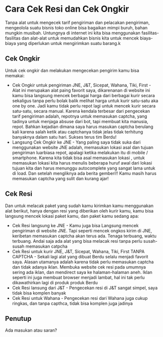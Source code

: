 # Cara Cek Resi dan Cek Ongkir

Tanpa alat untuk mengecek tarif pengiriman dan pelacakan pengiriman, mengeolola suatu bisnis toko online bisa bagaikan mimpi buruh, bahan mungkin musibah. Untungnya di internet ini kita bisa menggunakan fasilitas-fasilitas dan alat-alat untuk memudahkan bisnis kita untuk mencek biaya-biaya yang diperlukan untuk mengirimkan suatu barang.k

## Cek Ongkir
Untuk cek ongkir dan melakukan mengecekan pengirim kamu bisa memakai:
- Cek Ongkir untuk pengiriman JNE, J&T, Sicepat, Wahana, Tiki, First - Alat ini merupakan alat paing favorit saya, dikarenanan di website ini kamu bisa langsung mencek berbagai harga dari berbagai kurir secara sekaligus tanpa perlu bolak balik melihat harga untuk kurir satu-satu aka one by one. Jadi kamu tidak perlu repot lagi untuk mencek kurir secara satu-satu, secara manual. Karena kendala terbesar dari pengecekan tarif pengiriman adalah, repotnya untuk memasukan captcha, yang tadinya untuk menjaga absuse dari bot, tapi membuat kita manusia, repot. Bahkan kejadian dimana saya harus masukan captcha berulang kali karena salah ketik atau captchanya tidak jelas tidak terhitung banyaknya dalam satu hari. Sukses terus tim Berdu!
- Langsung Cek Ongkir ke JNE - Yang paling saya tidak suka dari menggunakan website JNE adalah, memasukan lokasi asal dan tujuan pengiriman luarbiasa repot, apalagi ketika melakukan itu di mobile / smartphone. Karena kita tidak bisa asal memasukan lokasi , untuk memasukan lokasi kita harus menulis beberapa huruf awal dari lokasi tujuan kita dan harus menunggu autocomplete yang sangat lama untuk di load. Dan setelah mengliknya ada berita gemberi!! Kamu masih harus memasukan captcha yang sulit dan kurang ajar!

## Cek Resi
Dan untuk melacak paket yang sudah kamu kirimkan kamu  menggunakan alat berikut, hanya dengan resi yang diberikan oleh kurir kamu, kamu bisa langsung mencek lokasi paket kamu, dan paket kamu sedang apa:
- Cek Resi langsung ke JNE - Kamu juga bisa Langsung mencek pengiriman di website JNE. Tapi seperti mencek ongkos kirim di JNE, keribetan memasukan captcha akan terus ada. Tenaga terbuang, waktu terbuang. 
    Andai saja ada alat yang bisa melacak resi tanpa perlu susah-susah memasukan catpcha
- Cek Resi untuk kurir JNE, J&T, Sicepat, Wahana, Tiki, First TANPA CAPTCHA - Sekali lagi alat yang dibuat Berdu selalu menjadi favorit saya. Alasan utamanya adalah karena tidak perlu memasukan captcha dan tidak adanya iklan. Membuka website cek resi pada umumnya sering ada iklan, dan mendirect saya ke halaman-halaman aneh. Iklan seperti ini juga membuat browser menjadi lambat, hal ini tak perlu dikawathirkan lagi di produk produk Berdu
- Cek Resi lansung dari J&T - Pengecekan resi di J&T sangat simpel, saya tidak bisa komplen banyak
- Cek Resi untuk Wahana - Pengecekan resi dari Wahana juga cukup ringkas, dan tanpa capthca, tidak bisa komplen juga jadinya
    
## Penutup
Ada masukan atau saran?
